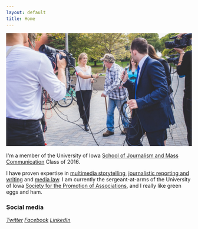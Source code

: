 ```yaml
---
layout: default
title: Home
---
```


![logo](public/test.jpg)

I'm a member of the University of Iowa [School of Journalism and Mass Communication](http://clas.uiowa.edu/sjmc/) Class of 2016.

I have proven expertise in [multimedia storytelling](/), [journalistic reporting and writing](/#) and [media law](/#). I am currently the sergeant-at-arms of the University of Iowa [Society for the Promotion of Associations](/#), and I really like green eggs and ham.

### Social media

<!-- go to http://fontawesome.io/icons/ to see more icons -->
<a href="http://twitter.com/stellarstudent"><i class="fa fa-twitter-square" aria-hidden="true">Twitter</i></a>
<a href="http://facebook.com/stellarstudent"><i class="fa fa-facebook-square" aria-hidden="true">Facebook</i></a>
<a href="http://linkedin.com/in/stellarstudent"><i class="fa fa-linkedin-square" aria-hidden="true">LinkedIn</i></a>

